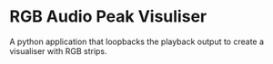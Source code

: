 # RGB Audio Peak Visuliser</h1>
<p>A python application that loopbacks the playback output to create a visualiser with RGB strips.</p>